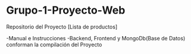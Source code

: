# Grupo-1-Proyecto-Web
Repositorio del Proyecto [Lista de productos]  

-Manual e Instrucciones
-Backend, Frontend y MongoDb(Base de Datos) conforman la compilación del Proyecto

